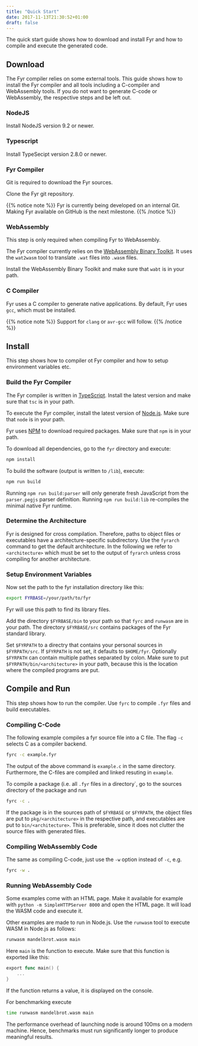 ```yaml
---
title: "Quick Start"
date: 2017-11-13T21:30:52+01:00
draft: false
---
```


The quick start guide shows how to download and install Fyr and how to compile and execute the generated code.

## Download

The Fyr compiler relies on some external tools.
This guide shows how to install the Fyr compiler and all tools including a C-compiler and WebAssembly tools.
If you do not want to generate C-code or WebAssembly, the respective steps and be left out.

### NodeJS

Install NodeJS version 9.2 or newer.

### Typescript

Install TypeSecipt version 2.8.0 or newer.

### Fyr Compiler

Git is required to download the Fyr sources.

Clone the Fyr git repository.

{{% notice note %}}
Fyr is currently being developed on an internal Git.
Making Fyr available on GitHub is the next milestone.
{{% /notice %}}

### WebAssembly

This step is only required when compiling Fyr to WebAssembly.

The Fyr compiler currently relies on the [WebAssembly Binary Toolkit](https://github.com/WebAssembly/wabt).
It uses the `wat2wasm` tool to translate `.wat` files into `.wasm` files.

Install the WebAssembly Binary Toolkit and make sure that `wabt` is in your path.

### C Compiler

Fyr uses a C compiler to generate native applications.
By default, Fyr uses `gcc`, which must be installed.

{{% notice note %}}
Support for `clang` or `avr-gcc` will follow.
{{% /notice %}}

## Install

This step shows how to compiler ot Fyr compiler and how to setup environment variables etc.

### Build the Fyr Compiler

The Fyr compiler is written in [TypeScript](http://typescriptlang.org).
Install the latest version and make sure that `tsc` is in your path.

To execute the Fyr compiler, install the latest version of [Node.js](https://nodejs.org/en/).
Make sure that `node` is in your path.

Fyr uses [NPM](https://www.npmjs.com/package/npm) to download required packages. Make sure that `npm` is in your path.

To download all dependencies, go to the `fyr` directory and execute:

```bash
npm install
```

To build the software (output is written to `/lib`), execute:

```bash
npm run build
```

Running `npm run build:parser` will only generate fresh JavaScript from the `parser.pegjs` parser definition.
Running `npm run build:lib` re-compiles the minimal native Fyr runtime.

### Determine the Architecture

Fyr is designed for cross compilation.
Therefore, paths to object files or executables have a architecture-specific subdirectory.
Use the `fyrarch` command to get the default architecture.
In the following we refer to `<architecture>` which must be set to the output of `fyrarch` unless cross compiling for another architecture.

### Setup Environment Variables

Now set the path to the fyr installation directory like this:

```bash
export FYRBASE=/your/path/to/fyr
```

Fyr will use this path to find its library files.

Add the directory `$FYRBASE/bin` to your path so that `fyrc` and `runwasm` are in your path.
The directory `$FYRBASE/src` contains packages of the Fyr standard library.

Set `$FYRPATH` to a directry that contains your personal sources in `$FYRPATH/src`.
If `$FYRPATH` is not set, it defaults to `$HOME/fyr`.
Optionally `$FYRPATH` can contain multiple pathes separated by colon.
Make sure to put `$FYRPATH/bin/<architecture>` in your path, because this is the location where the compiled programs are put.

## Compile and Run

This step shows how to run the compiler.
Use `fyrc` to compile `.fyr` files and build executables.

### Compiling C-Code

The following example compiles a fyr source file into a C file.
The flag `-c` selects C as a compiler backend.

```bash
fyrc -c example.fyr
```

The output of the above command is `example.c` in the same directory.
Furthermore, the C-files are compiled and linked resuting in `example`.

To compile a package (i.e. all `.fyr` files in a directory`, go to the sources directory of the package and run

```bash
fyrc -c .
```

If the package is in the sources path of `$FYRBASE` or `$FYRPATH`, the object files are put to `pkg/<architecture>` in the respective path, and executables are put to `bin/<architecture>`.
This is preferable, since it does not clutter the source files with generated files.

### Compiling WebAssembly Code

The same as compiling C-code, just use the `-w` option instead of `-c`, e.g.

```bash
fyrc -w .
```

### Running WebAssembly Code

Some examples come with an HTML page.
Make it available for example with `python -m SimpleHTTPServer 8000` and open the HTML page.
It will load the WASM code and execute it.

Other examples are made to run in Node.js.
Use the `runwasm` tool to execute WASM in Node.js as follows:

```bash
runwasm mandelbrot.wasm main
```

Here `main` is the function to execute.
Make sure that this function is exported like this:

```go
export func main() {
    ...
}
```

If the function returns a value, it is displayed on the console.

For benchmarking execute 

```bash
time runwasm mandelbrot.wasm main
```

The performance overhead of launching node is around 100ms on a modern machine.
Hence, benchmarks must run significantly longer to produce meaningful results.
